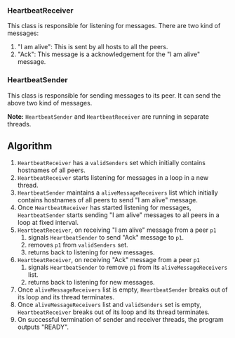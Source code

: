 ### HeartbeatReceiver
This class is responsible for listening for messages. There are two kind of messages:
1. "I am alive": This is sent by all hosts to all the peers.
2. "Ack": This message is a acknowledgement for the "I am alive" message.

### HeartbeatSender
This class is responsible for sending messages to its peer. It can send the above two kind of messages.

**Note:** `HeartbeatSender` and `HeartbeatReceiver` are running in separate threads.

## Algorithm

1. `HeartbeatReceiver` has a `validSenders` set which initially contains hostnames of all peers.
2. `HeartbeatReceiver` starts listening for messages in a loop in a new thread.
3. `HeartbeatSender` maintains a `aliveMessageReceivers` list which initially contains hostnames of all peers to send "I am alive" message.
4. Once `HeartbeatReceiver` has started listening for messages, `HeartbeatSender` starts sending "I am alive" messages to all peers in a loop at fixed interval.
5. `HeartbeatReceiver`, on receiving "I am alive" message from a peer `p1`
    1. signals `HeartbeatSender` to send "Ack" message to `p1`.
    2. removes `p1` from `validSenders` set.
    3. returns back to listening for new messages.
6. `HeartbeatReceiver`, on receiving "Ack" message from a peer `p1`
    1. signals `HeartbeatSender` to remove `p1` from its `aliveMessageReceivers` list.
    2. returns back to listening for new messages.
7. Once `aliveMessageReceivers` list is empty, `HeartbeatSender` breaks out of its loop and its thread terminates.
8. Once `aliveMessageReceivers` list and `validSenders` set is empty, `HeartbeatReceiver` breaks out of its loop and its thread terminates.
9. On successful termination of sender and receiver threads, the program outputs "READY".

